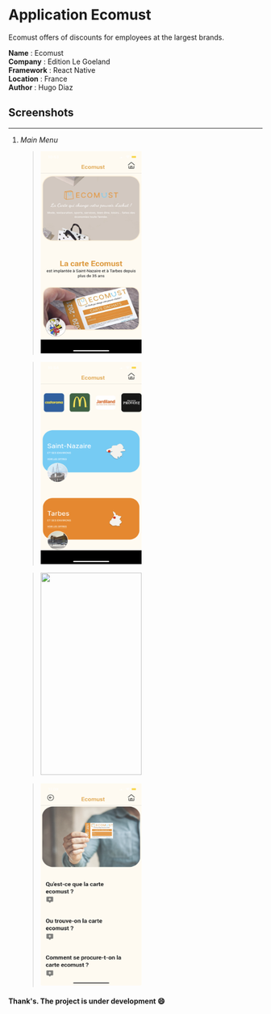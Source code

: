 # Application Ecomust


Ecomust offers of discounts for employees at the largest brands.

**Name** : Ecomust </br>
**Company** : Edition Le Goeland </br>
**Framework** : React Native </br>
**Location** : France </br>
**Author** : Hugo Diaz </br>


## Screenshots

-------------------

  1. *Main Menu*
     ><img src="./images/image2.jpg" width="200" height="400" />
    
     ><img src="./images/image0.jpg" width="200" height="400" />

     ><img src="./images/image1.jpg" width="200" height="400" />
     
     ><img src="./images/image12.jpg" width="200" height="400" />

    


#### Thank's. The project is under development :smile:
